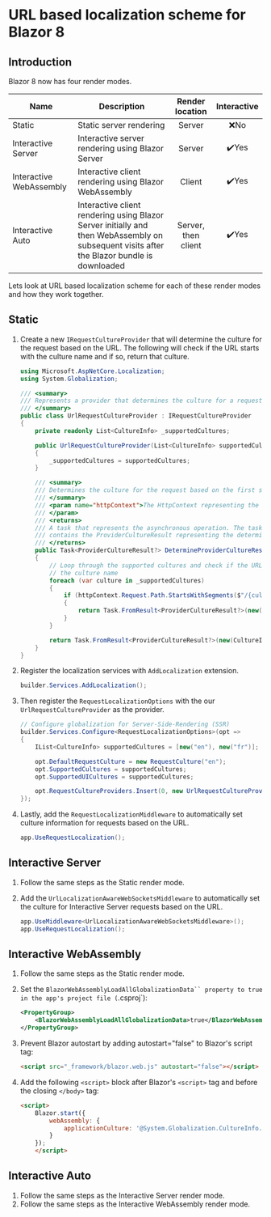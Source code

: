 # URL based localization scheme for Blazor 8

## Introduction

Blazor 8 now has four render modes.

Name | Description | Render location | Interactive
---- | ----------- | :-------------: | :---------:
Static | Static server rendering |  Server  | <span aria-hidden="true">❌</span><span class="visually-hidden">No</span>
Interactive Server | Interactive server rendering using Blazor Server | Server | <span aria-hidden="true">✔️</span><span class="visually-hidden">Yes</span>
Interactive WebAssembly | Interactive client rendering using Blazor WebAssembly | Client | <span aria-hidden="true">✔️</span><span class="visually-hidden">Yes</span>
Interactive Auto | Interactive client rendering using Blazor Server initially and then WebAssembly on subsequent visits after the Blazor bundle is downloaded | Server, then client | <span aria-hidden="true">✔️</span><span class="visually-hidden">Yes</span>

Lets look at URL based localization scheme for each of these render modes and how they work together.

## Static

1. Create a new `IRequestCultureProvider` that will determine the culture for the request based on the URL. The following will check if the URL starts with the culture name and if so, return that culture.

    ```csharp
    using Microsoft.AspNetCore.Localization;
    using System.Globalization;

    /// <summary>
    /// Represents a provider that determines the culture for a request based on the URL.
    /// </summary>
    public class UrlRequestCultureProvider : IRequestCultureProvider
    {
        private readonly List<CultureInfo> _supportedCultures;

        public UrlRequestCultureProvider(List<CultureInfo> supportedCultures)
        {
            _supportedCultures = supportedCultures;
        }

        /// <summary>
        /// Determines the culture for the request based on the first segment of the URL.
        /// </summary>
        /// <param name="httpContext">The HttpContext representing the current request.
        /// </param>
        /// <returns>
        /// A task that represents the asynchronous operation. The task result
        /// contains the ProviderCultureResult representing the determined culture.
        /// </returns>
        public Task<ProviderCultureResult?> DetermineProviderCultureResult(HttpContext httpContext)
        {
            // Loop through the supported cultures and check if the URL starts with
            // the culture name
            foreach (var culture in _supportedCultures)
            {
                if (httpContext.Request.Path.StartsWithSegments($"/{culture.Name}"))
                {
                    return Task.FromResult<ProviderCultureResult?>(new(culture.Name));
                }
            }

            return Task.FromResult<ProviderCultureResult?>(new(CultureInfo.CurrentCulture.Name));
        }
    }
    ```

2. Register the localization services with `AddLocalization` extension.

    ```csharp
    builder.Services.AddLocalization();
    ```

3. Then register the `RequestLocalizationOptions` with the our `UrlRequestCultureProvider` as the provider.

    ```csharp
    // Configure globalization for Server-Side-Rendering (SSR)
    builder.Services.Configure<RequestLocalizationOptions>(opt =>
    {
        IList<CultureInfo> supportedCultures = [new("en"), new("fr")];

        opt.DefaultRequestCulture = new RequestCulture("en");
        opt.SupportedCultures = supportedCultures;
        opt.SupportedUICultures = supportedCultures;

        opt.RequestCultureProviders.Insert(0, new UrlRequestCultureProvider(supportedCultures));
    });
    ```

4. Lastly, add the `RequestLocalizationMiddleware` to automatically set culture information for requests based on the URL.

    ```csharp
    app.UseRequestLocalization();
    ```

## Interactive Server

1. Follow the same steps as the Static render mode.
2. Add the `UrlLocalizationAwareWebSocketsMiddleware` to automatically set the culture for Interactive Server requests based on the URL.

    ```csharp
    app.UseMiddleware<UrlLocalizationAwareWebSocketsMiddleware>();
    app.UseRequestLocalization();
    ```

## Interactive WebAssembly

1. Follow the same steps as the Static render mode.
2. Set the `BlazorWebAssemblyLoadAllGlobalizationData`` property to true in the app's project file (`.csproj`):

    ```xml
    <PropertyGroup>
        <BlazorWebAssemblyLoadAllGlobalizationData>true</BlazorWebAssemblyLoadAllGlobalizationData>
    </PropertyGroup>
    ```
3. Prevent Blazor autostart by adding autostart="false" to Blazor's script tag:

    ```html
    <script src="_framework/blazor.web.js" autostart="false"></script>
    ```
4. Add the following `<script>` block after Blazor's `<script>` tag and before the closing `</body>` tag:

    ```html
    <script>
        Blazor.start({
            webAssembly: {
                applicationCulture: '@System.Globalization.CultureInfo.CurrentCulture.Name'
            }
        });
        </script>
    ```

## Interactive Auto

1. Follow the same steps as the Interactive Server render mode.
2. Follow the same steps as the Interactive WebAssembly render mode.